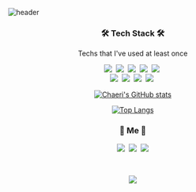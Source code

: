 ![header](https://capsule-render.vercel.app/api?type=soft&color=auto&height=150&section=header&text=ChaeriKim&fontSize=70&animation=twinkling)


<h3 align="center">🛠 Tech Stack 🛠</h3>

<p align="center"> Techs that I've used at least once </p>

<p align="center">
  <img src="https://img.shields.io/badge/Python-3766AB?style=flat-square&logo=Python&logoColor=white"/></a>&nbsp 
  <img src="https://img.shields.io/badge/Java-007396?style=flat-square&logo=Java&logoColor=white"/></a>&nbsp 
  <img src="https://img.shields.io/badge/C-A8B9CC?style=flat-square&logo=C&logoColor=white"/></a>&nbsp 
  <img src="https://img.shields.io/badge/Javascript-ffb13b?style=flat-square&logo=javascript&logoColor=white"/></a>&nbsp 
  <img src="https://img.shields.io/badge/css-1572B6?style=flat-square&logo=css3&logoColor=white"/></a>&nbsp 
  <br>
  <img src="https://img.shields.io/badge/Django-092E20?style=flat-square&logo=Django&logoColor=white"/></a>&nbsp 
  <img src="https://img.shields.io/badge/Mysql-E6B91E?style=flat-square&logo=MySql&logoColor=white"/></a>&nbsp 
  <img src="https://img.shields.io/badge/PostgreSQL-4169E1?style=flat-square&logo=PostgreSQL&logoColor=white"/></a>&nbsp 
  <img src="https://img.shields.io/badge/aws-333664?style=flat-square&logo=amazon-aws&logoColor=white"/></a>&nbsp 
  
</p>


<!--
<br>
<h3 align="center">🪄 Blog 🪄</h3>

<div align="center" style="text-align:center">

  [![Velog's GitHub stats](https://velog-readme-stats.vercel.app/api?name=chaeri93&tag=SMTP)](https://velog.io/@chaeri93)
  [![Velog's GitHub stats](https://velog-readme-stats.vercel.app/api?name=chaeri93)](https://velog.io/@chaeri93)

</div>

<br>
-->

<div align="center" style="text-align:center">

  [![Chaeri's GitHub stats](https://github-readme-stats.vercel.app/api?username=chaeri93&theme=tokyonight)](https://github.com/anuraghazra/github-readme-stats)
</div>
<div align="center" style="text-align:center">
  
  [![Top Langs](https://github-readme-stats.vercel.app/api/top-langs/?username=chaeri93&layout=compact)](https://github.com/chaeri93/github-readme-stats)

</div>

<h3 align="center"> 🧸 Me 🧸 </h3>
<p align="center">
  <a href="https://velog.io/@chaeri93"><img src="https://img.shields.io/badge/Tech%20Blog-11B48A?style=flat-square&logo=Vimeo&logoColor=white&link=https://velog.io/@chaeri93"/></a>&nbsp
  <a href="https://www.instagram.com/chaeri93/"><img src="https://img.shields.io/badge/Instagram-E4405F?style=flat-square&logo=Instagram&logoColor=white&link=https://www.instagram.com/chaeri93/"/></a>&nbsp
  <a href="mailto:chaeri9813@gmail.com"><img src="https://img.shields.io/badge/Gmail-d14836?style=flat-square&logo=Gmail&logoColor=white&link=chaeri9813@gmail.com"/></a>
</p>
<br>

<p align="center">
  <a href="https://hits.seeyoufarm.com"><img src="https://hits.seeyoufarm.com/api/count/incr/badge.svg?url=https%3A%2F%2Fgithub.com%2Fchaeri93&count_bg=%23ED6DA3&title_bg=%2386757E&icon=github.svg&icon_color=%23E1DEDE&title=hits&edge_flat=false"/></a>
</p>



<!-- Here are some ideas to get you started:

- 🌱 I’m currently learning ...
- 👯 I’m looking to collaborate on ...
- 🤔 I’m looking for help with ...
- 💬 Ask me about ...
- 📫 How to reach me: ...
- 😄 Pronouns: ...
- ⚡ Fun fact: ...
 -->
